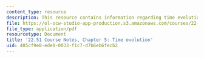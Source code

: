 ```yaml
---
content_type: resource
description: This resource contains information regarding time evolution.
file: https://ol-ocw-studio-app-production.s3.amazonaws.com/courses/22-51-quantum-theory-of-radiation-interactions-fall-2012/485cf9e8ede00033f1c7d7b6eb6fecb2_MIT22_51F12_Ch5.pdf
file_type: application/pdf
resourcetype: Document
title: '22.51 Course Notes, Chapter 5: Time evolution'
uid: 485cf9e8-ede0-0033-f1c7-d7b6eb6fecb2
---
```

